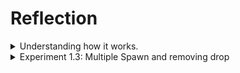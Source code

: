 #  Reflection

<details>
<summary>Understanding how it works.</summary>
  
  ![image](https://github.com/bangjai123/Advprog10-Timer/assets/120235144/01022b56-9dfe-4717-9caa-740817b7cf85)

  Pada gambar di atas terlihat bahwa perintah `println!("Zaidan's komputer: hey hey");` dieksekusi terlebih dahulu. Kita dapat melihat bahwa program ini bekerja dengan dimulai saat pemanggila fungsi main(). Dipanggilnya fungsi tersebut membuat spawner dipanggil dan meletakkan block asinkronus berisi perintah `println!("Zaidan's Komputer: howdy!");` dan menunggu selama dua detik dengan menggunakan `TimerFuture`. Setelah meletakkan block tersebut ke dalam executor, program tetap berjalan hingga bertemu perintah `println!("Zaidan's komputer: hey hey");` dan mencetak "Zaidan's komputer: hey hey". Setelah itu, spawner didrop yang berarti executor tidak akan menerima task baru. Lalu, Executor mengambil task dari `ready_queue` nya dan mencetaknya secara berurutan. Dengan demikian, tercetaklah `"Zaidan's Komputer: howdy!"` dan `"Zaidan's Komputer: done"`. Setelah itu, karena tidak ada task lagi, maka eksekusi program selesai.
</details>

<details>
  <summary>Experiment 1.3: Multiple Spawn and removing drop</summary>
  
  Sebelum `drop(spawner);` dihapus
  
![image](https://github.com/bangjai123/Advprog10-Timer/assets/120235144/bd1d1d41-3fab-4571-b924-709ef440b6ce)

  Setelah `drop(spawner);` dihapus
  
<img width="658" alt="Setelah dihapus" src="https://github.com/bangjai123/Advprog10-Timer/assets/120235144/ca49e1ab-df93-430d-9133-5a8d4ec969ea">

  Setelah `drop(spawner);` dikebmbalikan

  ![image](https://github.com/bangjai123/Advprog10-Timer/assets/120235144/32a8838b-2d28-401f-b4cb-2045afdc9e65)

Secara berurutan, gambar ketida gambar di atas merupakan gambar sebelum `drop(spawner);` dihapus, setelah `drop(spawner);` dihapus, dan setelah `drop(spawner);` dikebmbalikan. Dari ketiga gambar di atas, dapat diamati bahwa pada gambar kedua, program tetap berjalan setelah semua task dilakukan. Hal ini berkaitan dengan penghapusan perintah `drop(spawner)`. Perintah `drop(spawner)` sendiri berfungsi agar executor tahu bahwa tidak ada lagi task yang akan dilakukan sehingga program dapat berhenti ketika semua task telah dilakukan. Dengan menghapus `drop(spawner)` program akan terus menunggu adanya task baru. Dengan demikian, program tidak akan berhenti. 
  
</details>

